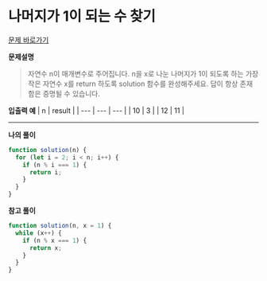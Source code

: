 # 나머지가 1이 되는 수 찾기

[문제 바로가기](https://school.programmers.co.kr/learn/courses/30/lessons/87389)

**문제설명**

> 자연수 n이 매개변수로 주어집니다. n을 x로 나눈 나머지가 1이 되도록 하는 가장 작은 자연수 x를 return 하도록 solution 함수를 완성해주세요. 답이 항상 존재함은 증명될 수 있습니다.

**입출력 예**
| n | result |
| --- | --- | --- |
| 10 | 3 |
| 12 | 11 |

---

**나의 풀이**

```javascript
function solution(n) {
  for (let i = 2; i < n; i++) {
    if (n % i === 1) {
      return i;
    }
  }
}
```

**참고 풀이**

```javascript
function solution(n, x = 1) {
  while (x++) {
    if (n % x === 1) {
      return x;
    }
  }
}
```
